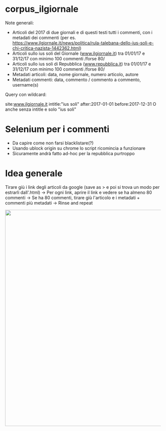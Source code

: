 # corpus_ilgiornale

Note generali:

- Articoli del 2017 di due giornali e di questi testi tutti i commenti, con i metadati dei commenti (per es. https://www.ilgiornale.it/news/politica/rula-talebana-dello-ius-soli-e-chi-critica-nazista-1442362.html)
- Articoli sullo ius soli del Giornale (www.ilgiornale.it) tra 01/01/17 e 31/12/17 con minimo 100 commenti /forse 80/
- Articoli sullo ius soli di Repubblica (www.repubblica.it) tra 01/01/17 e 31/12/17 con minimo 100 commenti /forse 80/
- Metadati articoli: data, nome giornale, numero articolo, autore 
- Metadati commenti: data, commento / commento a commento, username(s)

Query con wildcard:

site:www.ilgiornale.it intitle:"ius soli" after:2017-01-01 before:2017-12-31
O anche senza intitle e solo "ius soli"

# Selenium per i commenti

- Da capire come non farsi blacklistare(?) 
- Usando ublock origin su chrome lo script ricomincia a funzionare 
- Sicuramente andrà fatto ad-hoc per la repubblica purtroppo

# Idea generale

Tirare giù i link degli articoli da google (save as > e poi si trova un modo per estrarli dall'.html) -> Per ogni link, aprire il link e vedere se ha almeno 80 commenti -> Se ha 80 commenti, tirare giù l'articolo e i metadati + commenti più metadati -> Rinse and repeat

<img src="https://github.com/ffedox/corpus_ilgiornale/blob/main/esempio_corpus.jpg" width="700" class="center">
